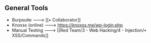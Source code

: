 
## General Tools

- Burpsuite                   ---> [[• Collaborator]]
- Knoxss (online)         ---> https://knoxss.me/wp-login.php
- Manual Testing         ---> [[Red Team/3 - Web Hacking/4 - Injection/• XSS/Commands]]
